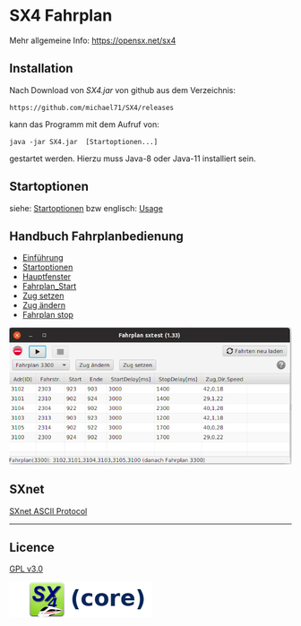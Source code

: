# SX4 Fahrplan

Mehr allgemeine Info: https://opensx.net/sx4

## Installation

Nach Download von *SX4.jar* von github aus dem Verzeichnis:

    https://github.com/michael71/SX4/releases

kann das Programm mit dem Aufruf von: 
    
    java -jar SX4.jar  [Startoptionen...]

gestartet werden. Hierzu muss Java-8 oder Java-11 installiert sein.

## Startoptionen

siehe: [Startoptionen](02-Optionen.md)
bzw englisch: [Usage](02-usage.md)

## Handbuch Fahrplanbedienung

* [Einführung](01-Einfuehrung.md)
* [Startoptionen](02-Optionen.md)
* [Hauptfenster](03-Hauptfenster.md)
* [Fahrplan_Start](04-Fahrplan_Start.md)
* [Zug setzen](05-Zug_setzen.md)
* [Zug ändern](06-Zug_aendern.md)
* [Fahrplan stop](07-Fahrplan_stop.md)


![](fahrplan1.png)

## SXnet

[SXnet ASCII Protocol](20-protocol.md)

___

## Licence

[GPL v3.0](https://www.gnu.org/licenses/gpl-3.0.en.html)

![](sx4_loco2_core.png)


